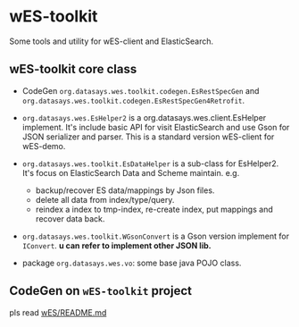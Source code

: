 wES-toolkit
====
Some tools and utility for wES-client and ElasticSearch.

## wES-toolkit core class

+ CodeGen `org.datasays.wes.toolkit.codegen.EsRestSpecGen` and `org.datasays.wes.toolkit.codegen.EsRestSpecGen4Retrofit`.
+ `org.datasays.wes.EsHelper2` is a org.datasays.wes.client.EsHelper implement. It's include basic API for visit ElasticSearch and use Gson for JSON serializer and parser. This is a standard version wES-client for wES-demo.
+ `org.datasays.wes.toolkit.EsDataHelper` is a sub-class for EsHelper2. It's focus on ElasticSearch Data and Scheme maintain. e.g.
    - backup/recover ES data/mappings by Json files.
    - delete all data from index/type/query.
    - reindex a index to tmp-index, re-create index, put mappings and recover data back.

+ `org.datasays.wes.toolkit.WGsonConvert` is a Gson version  implement for `IConvert`. **u can refer to implement other JSON lib.**
+ package `org.datasays.wes.vo`: some base java POJO class.

## CodeGen on `wES-toolkit` project
pls read [wES/README.md](https://github.com/DataSays/wES/blob/master/README.md)



